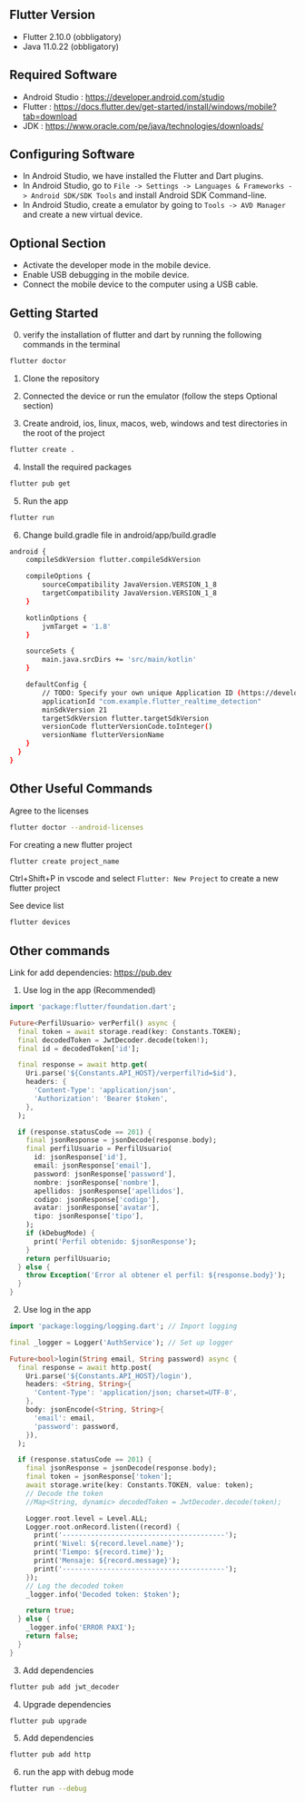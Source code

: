 ## Flutter Version

- Flutter 2.10.0 (obbligatory)
- Java 11.0.22 (obbligatory)

## Required Software

- Android Studio : https://developer.android.com/studio
- Flutter : https://docs.flutter.dev/get-started/install/windows/mobile?tab=download
- JDK : https://www.oracle.com/pe/java/technologies/downloads/

## Configuring Software

- In Android Studio, we have installed the Flutter and Dart plugins.
- In Android Studio, go to `File -> Settings -> Languages & Frameworks -> Android SDK/SDK Tools` and install Android SDK Command-line.
- In Android Studio, create a emulator by going to `Tools -> AVD Manager` and create a new virtual device.

## Optional Section

- Activate the developer mode in the mobile device.
- Enable USB debugging in the mobile device.
- Connect the mobile device to the computer using a USB cable.

## Getting Started

0. verify the installation of flutter and dart by running the following commands in the terminal

```bash
flutter doctor
```

1. Clone the repository

2. Connected the device or run the emulator (follow the steps Optional section)

3. Create android, ios, linux, macos, web, windows and test directories in the root of the project

```bash
flutter create .
```

4. Install the required packages

```bash
flutter pub get
```
5. Run the app

```bash
flutter run
```

6. Change build.gradle file in android/app/build.gradle

```bash
android {
    compileSdkVersion flutter.compileSdkVersion

    compileOptions {
        sourceCompatibility JavaVersion.VERSION_1_8
        targetCompatibility JavaVersion.VERSION_1_8
    }

    kotlinOptions {
        jvmTarget = '1.8'
    }

    sourceSets {
        main.java.srcDirs += 'src/main/kotlin'
    }

    defaultConfig {
        // TODO: Specify your own unique Application ID (https://developer.android.com/studio/build/application-id.html).
        applicationId "com.example.flutter_realtime_detection"
        minSdkVersion 21
        targetSdkVersion flutter.targetSdkVersion
        versionCode flutterVersionCode.toInteger()
        versionName flutterVersionName
    }
  }
}
```

## Other Useful Commands

Agree to the licenses

```bash
flutter doctor --android-licenses
```

For creating a new flutter project

```bash
flutter create project_name
```
Ctrl+Shift+P in vscode and select `Flutter: New Project` to create a new flutter project

See device list

```bash
flutter devices
```

## Other commands

Link for add dependencies: https://pub.dev

1. Use log in the app (Recommended)
```dart
import 'package:flutter/foundation.dart';

Future<PerfilUsuario> verPerfil() async {
  final token = await storage.read(key: Constants.TOKEN);
  final decodedToken = JwtDecoder.decode(token!);
  final id = decodedToken['id'];

  final response = await http.get(
    Uri.parse('${Constants.API_HOST}/verperfil?id=$id'),
    headers: {
      'Content-Type': 'application/json',
      'Authorization': 'Bearer $token',
    },
  );

  if (response.statusCode == 201) {
    final jsonResponse = jsonDecode(response.body);
    final perfilUsuario = PerfilUsuario(
      id: jsonResponse['id'],
      email: jsonResponse['email'],
      password: jsonResponse['password'],
      nombre: jsonResponse['nombre'],
      apellidos: jsonResponse['apellidos'],
      codigo: jsonResponse['codigo'],
      avatar: jsonResponse['avatar'],
      tipo: jsonResponse['tipo'],
    );
    if (kDebugMode) {
      print('Perfil obtenido: $jsonResponse');
    }
    return perfilUsuario;
  } else {
    throw Exception('Error al obtener el perfil: ${response.body}');
  }
}
```

2. Use log in the app
```dart
import 'package:logging/logging.dart'; // Import logging

final _logger = Logger('AuthService'); // Set up logger

Future<bool>login(String email, String password) async {
  final response = await http.post(
    Uri.parse('${Constants.API_HOST}/login'),
    headers: <String, String>{
      'Content-Type': 'application/json; charset=UTF-8',
    },
    body: jsonEncode(<String, String>{
      'email': email,
      'password': password,
    }),
  );

  if (response.statusCode == 201) {
    final jsonResponse = jsonDecode(response.body);
    final token = jsonResponse['token'];
    await storage.write(key: Constants.TOKEN, value: token);
    // Decode the token
    //Map<String, dynamic> decodedToken = JwtDecoder.decode(token);

    Logger.root.level = Level.ALL;
    Logger.root.onRecord.listen((record) {
      print('----------------------------------------');
      print('Nivel: ${record.level.name}');
      print('Tiempo: ${record.time}');
      print('Mensaje: ${record.message}');
      print('----------------------------------------');
    });
    // Log the decoded token
    _logger.info('Decoded token: $token');

    return true;
  } else {
    _logger.info('ERROR PAXI');
    return false;
  }
}
```

3. Add dependencies
```bash
flutter pub add jwt_decoder
```

4. Upgrade dependencies
```bash
flutter pub upgrade
```

5. Add dependencies
```bash
flutter pub add http
```

6. run the app with debug mode
```bash
flutter run --debug
```

